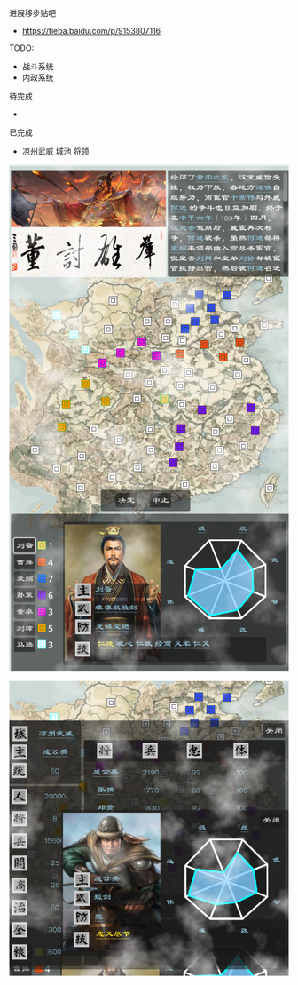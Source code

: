 进展移步贴吧

- https://tieba.baidu.com/p/9153807116

TODO: 

- 战斗系统
- 内政系统

待完成

- 

已完成

- 凉州武威 城池 将领

![alt text](./images/1.png)

![alt text](./images/2.png)
